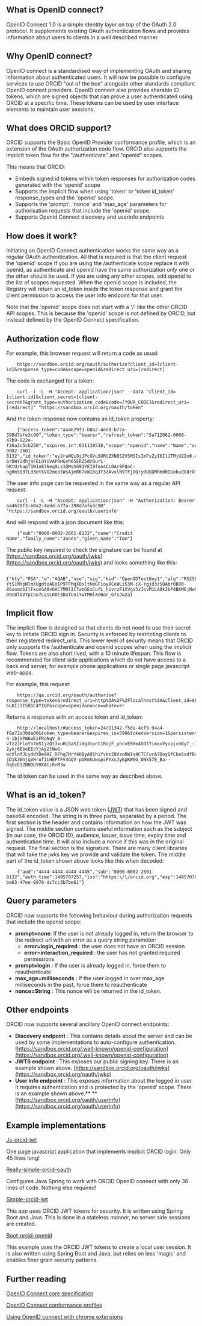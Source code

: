 ## **What is OpenID connect?** 

OpenID Connect 1.0 is a simple identity layer on top of the OAuth 2.0 protocol.  It supplements existing OAuth authentication flows and provides information about users to clients in a well described manner.  

## **Why OpenID connect?** 

OpenID connect is a standardised way of implementing OAuth and sharing information about authenticated users.  It will now be possible to configure services to use ORCID "out of the box" alongside other standards compliant OpenID connect providers.  OpenID connect also provides sharable ID tokens, which are signed objects that can prove a user authenticated using ORCID at a specific time.  These tokens can be used by user interface elements to maintain user sessions.

## **What does ORCID support?**

ORCID supports the Basic OpenID Provider conformance profile, which is an extension of the OAuth authorization code flow.   ORCID also supports the implicit token flow for the "/authenticate" and "openid" scopes.

This means that ORCID:

*   Embeds signed id tokens within token responses for authorization codes generated with the 'openid' scope
*   Supports the implicit flow when using 'token' or 'token id_token' response_types and the 'openid' scope. 
*   Supports the 'prompt', 'nonce' and 'max_age' parameters for authorisation requests that include the 'openid' scope.
*   Supports Openid Connect discovery and userinfo endpoints

## **How does it work?**

Initiating an OpenID Connect authentication works the same way as a regular OAuth authentication.  All that is required is that the client request the 'openid' scope If you are using the /authenticate scope replace it with openid, as authenticate and openid have the same authorization only one or the other should be used. If you are using any other scopes, add openid to the list of scopes requested. When the openid scope is included, the Registry will return an id_token inside the token response and grant the client permission to access the user info endpoint for that user.

Note that the 'openid' scope does not start with a '/' like the other ORCID API scopes.  This is because the 'openid' scope is not defined by ORCID, but instead defined by the OpenID Connect specification.

## **Authorization code flow**

For example, this browser request will return a code as usual:

```
    https://sandbox.orcid.org/oauth/authorize?client_id=[client-id]&response_type=code&scope=openid&redirect_uri=[redirect]
```

The code is exchanged for a token:

```
    curl -i -L -H "Accept: application/json" --data "client_id=[client-id]&client_secret=[client-secret]&grant_type=authorization_code&code=[YOUR_CODE]&redirect_uri=[redirect]" "https://sandbox.orcid.org/oauth/token"
```

And the token response now contains an id_token property:

```
    {"access_token":"aa4629f3-b0a2-4edd-b77a-398d7afe3c90","token_type":"bearer","refresh_token":"5a712062-0068-47b9-922e-f26a2c5cb250","expires_in":631138518,"scope":"openid","name":"Name","orcid":"0000-0002-2601-8132","id_token":"eyJraWQiOiJPcGVuSURUZXN0S2V5MSIsImFsZyI6IlJTMjU2In0.eyJhdWQiOiI0NDQ0LTQ0NDQtNDQ0NC00NDQ1Iiwic3ViIjoiMDAwMC0wMDAyLTI2MDEtODEzMiIsImF1dGhfdGltZSI6MTQ5NTcwNzI1NywiaXNzIjoiaHR0cHM6XC9cL29yY2lkLm9yZyIsImV4cCI6MTQ5NTcwNzg3MywiaWF0IjoxNDk1NzA3MjczLCJub25jZSI6Im4xIiwianRpIjoiZWFhNGQ1NjMtYmU2My00N2VlLTg5NzYtZGM3Y2MzYjdiZTYxIn0.Pt1wfwo7CHjYBKKgsCQiG4l3tHiDqIJ9t2PMSdBh568FK2gtPvVuuZHS-6rDWY2dhjaFELOYUVAPRHGsh65ERZ5drBurL-GKtUrkapT1W1n83Neq9Ls1QMshG91YEI9feo4CL0Ar9FQnC-ngHnSS37Ld3etkVO2meotWsAjmRK7eW18qJY3zAvxlN9TFjOQry9UGQMhHd0IGobvZG8rOfrXUJddXm7wcyK1RpgTdeZFhAfwJb1s1WQR1MUrDSIrP2BnLuAqPLPIoSRnvKP7vvZy3GkCRypaHPfEqZFq1iTZTNddlKCzrwb6bOF5HwuhE2c8CwiekAT7ku8s253fweQ"}
```

The user info page can be requested in the same way as a regular API request:

```
    curl -i -L -H "Accept: application/json" -H "Authorization: Bearer aa4629f3-b0a2-4edd-b77a-398d7afe3c90" 'https://sandbox.orcid.org/oauth/userinfo'
```

And will respond with a json document like this:

```
    {"sub":"0000-0002-2601-8132","name":"Credit Name","family_name":"Jones","given_name":"Tom"}
```

The public key required to check the signature can be found at [https://sandbox.orcid.org/oauth/jwks](https://sandbox.orcid.org/oauth/jwks) and looks something like this:

```
    {"kty":"RSA","e":"AQAB","use":"sig","kid":"OpenIDTestKey1","alg":"RS256","n":"qCtxWP2HppC8PBEXUh6b5RPECAzQS01khDwbxCSndO-YtS1MYpNlmtUgdtoAEoIP9TFMqXOsltKmGFioy0CeWLi53M-iX-Ygjd3zSQAbr0BU0-86somdbIlFxuvGA8v6AC7MNlICTwbGExCufL_hivrzF1XVqi5zIovM1LA8k2bP4BKMEjNwhGBGJ0E9KcQYv65foZr9K0C6YYJDFE6YqsHP_czvbI1ij7MfDvN5cwmHRGMGOyzDCmT_SmjoZAZ4vSXbl2wI5txIj70RLLSK4oahktb-09c0lDVYpCno7LqsLR8E3DuTUniYwYMHlXeBor_G7sJw2a}
```

## **Implicit flow**

The implicit flow is designed so that clients do not need to use their secret key to initiate ORCID sign in.  Security is enforced by restricting clients to their registered redirect_urls.  This lower level of security means that ORCID only supports the /authenticate and openid scopes when using the implicit flow.  Tokens are also short lived, with a 10 minute lifespan.  This flow is recommended for client side applications which do not have access to a back end server, for example phone applications or single page javascript web-apps.

For example, this request:

```
    https://qa.orcid.org/oauth/authorize?response_type=token&redirect_uri=http%3A%2F%2Flocalhost%3A&client_id=APP-6LKIJ3I5B1C4YIQP&scope=openid&nonce=whatever
```

Returns a response with an access token and id_token:

```
    http://localhost/#access_token=24c11342-f5da-4cf9-94a4-f8a72a30da00&token_type=bearer&expires_in=599&tokenVersion=1&persistent=false&id_token=eyJraWQiOiJxYS1vcmNpZC1vcmctcjlhZmw3cWY2aGNnN2c5bmdzenU1bnQ3Z3pmMGVhNmkiLCJhbGciOiJSUzI1NiJ9.eyJhdF9oYXNoIjoiMW52bXZBbVdwaVd0Z3ZKZW1DQmVYUSIsImF1ZCI6IkFQUC02TEtJSjNJNUIxQzRZSVFQIiwic3ViIjoiMDAwMC0wMDAyLTUwNjItMjIwOSIsImF1dGhfdGltZSI6MTUwNTk4Nzg2MiwiaXNzIjoiaHR0cHM6XC9cL29yY2lkLm9yZyIsIm5hbWUiOiJNciBDcmVkaXQgTmFtZSIsImV4cCI6MTUwNTk4ODQ2MywiZ2l2ZW5fbmFtZSI6IlRvbSIsImlhdCI6MTUwNTk4Nzg2Mywibm9uY2UiOiJ3aGF0ZXZlciIsImZhbWlseV9uYW1lIjoiRGVtIiwianRpIjoiY2U0YzlmNWUtNTBkNC00ZjhiLTliYzItMmViMTI0ZDVkNmNhIn0.hhhts2-4-ibjXPW6wEsFRaNqV_A-vTz2JFloYn7mS1jzQt3xuHiSaSIiXg3rpnt1RojF_yhcvE9Xe4SOtYimxxVycpjcm8yT_-7lUSrc46UCt9qW6gV7L7KQyKDjNl23wVwIifpRD2JSnx6WbuC0GhAxB5-2ynj6EbeEEcYjAy2tNwG-wcVlnfJLyddYDe8AI_RFhq7HrY4OByA91hiYvHzZ8VzoRW1s4CTCFurA7DoyQfCbeSxdfBuDQbjAzXuZB5-jD1k3WnjqVHrof1LHEPTFV4GQV-pDRmkUwspsPYxsJyKpKWSG_ONk57E_Ba--RqEcE1ZNNDUYHXAtiRnM3w
```

The  id token can be used in the same way as described above.

## **What is an id_token?** 

The id_token value is a JSON web token ([JWT](https://jwt.io/)) that has been signed and base64 encoded. The string is in three parts, separated by a period.  The first section is the header and contains information on how the JWT was signed.  The middle section contains useful information such as the subject (in our case, the ORCID ID), audience, issuer, issue time, expiry time and authentication time.  It will also include a nonce if this was in the original request.  The final section is the signature.  There are many client libraries that will take the jwks key we provide and validate the token.  The middle part of the id_token shown above looks like this when decoded:

```
    {"aud":"4444-4444-4444-4445","sub":"0000-0002-2601-8132","auth_time":1495707257,"iss":"https:\/\/orcid.org","exp":1495707873,"iat":1495707273,"nonce":"n1","jti":"eaa4d563-be63-47ee-8976-dc7cc3b7be61"}
```

## **Query parameters** 

ORCID now supports the following behaviour during authorization requests that include the openid scope:

*   **prompt=none**:  If the user is not already logged in, return the browser to the redirect url with an error as a query string parameter:
    *   **error=login_required**  : the user does not have an ORCID session
    *   **error=interaction_required** : the user has not granted required permissions
*   **prompt=login** :  If the user is already logged in, force them to reauthenticate
*   **max_age=milliseconds** :  If the user logged in over max_age milliseconds in the past, force them to reauthenticate
*   **nonce=String** :  This nonce will be returned in the id_token.

## **Other endpoints** 

ORCID now supports several ancillary OpenID connect endpoints:

*   **Discovery endpoint** : This contains details about the server and can be used by some implementations to auto-configure authentication.
[https://sandbox.orcid.org/.well-known/openid-configuration](https://sandbox.orcid.org/.well-known/openid-configuration)
*   **JWTS endpoint** : This exposes our public signing key.  There is an example shown above.
[https://sandbox.orcid.org/oauth/jwks](https://sandbox.orcid.org/oauth/jwks)
*   **User info endpoint** : This exposes information about the logged in user.  It requires authentication and is protected by the 'openid' scope.  There is an example shown above.**
**[https://sandbox.orcid.org/oauth/userinfo](https://sandbox.orcid.org/oauth/userinfo)

## **Example implementations** 

[Js-orcid-jwt](https://github.com/ORCID/orcid-spring-oauth-examples/tree/master/js-orcid-jwt)

One page javascript application that implements implicit ORCID login.  Only 45 lines long!

[Really-simple-orcid-oauth](https://github.com/ORCID/orcid-spring-oauth-examples/tree/master/really-simple-orcid-oauth)

Configures Java Spring to work with ORCID OpenID connect with only 36 lines of code.  Nothing else required!

[Simple-orcid-jwt](https://github.com/ORCID/orcid-spring-oauth-examples/tree/master/boot-orcid-jwt)

This app uses ORCID JWT tokens for security. It is written using Spring Boot and Java.  This is done in a stateless manner, no server side sessions are created.

[Boot-orcid-openid](https://github.com/ORCID/orcid-spring-oauth-examples/tree/master/boot-orcid-openid)

This example uses the ORCID JWT tokens to create a local user session.  It is also written using Spring Boot and Java, but relies on less 'magic' and enables finer grain security patterns.

## **Further reading**

[OpenID Connect core specification](http://openid.net/specs/openid-connect-core-1_0.html)

[OpenID Connect conformance profiles](http://openid.net/wordpress-content/uploads/2016/12/OpenID-Connect-Conformance-Profiles.pdf)

[Using OpenID connect with chrome extensions](https://developer.chrome.com/apps/app_identity#non)